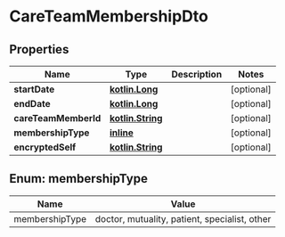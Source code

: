 # CareTeamMembershipDto

## Properties
Name | Type | Description | Notes
------------ | ------------- | ------------- | -------------
**startDate** | [**kotlin.Long**](.md) |  |  [optional]
**endDate** | [**kotlin.Long**](.md) |  |  [optional]
**careTeamMemberId** | [**kotlin.String**](.md) |  |  [optional]
**membershipType** | [**inline**](#MembershipTypeEnum) |  |  [optional]
**encryptedSelf** | [**kotlin.String**](.md) |  |  [optional]

<a name="MembershipTypeEnum"></a>
## Enum: membershipType
Name | Value
---- | -----
membershipType | doctor, mutuality, patient, specialist, other
